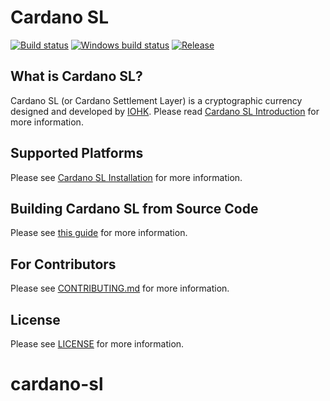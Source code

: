 # Cardano SL

[![Build status](https://badge.buildkite.com/9c3141d21214ff3ea95d0a38a0e1dab59b206159d2841dee44.svg?branch=master)](https://buildkite.com/input-output-hk/cardano-sl)
[![Windows build status](https://ci.appveyor.com/api/projects/status/github/input-output-hk/cardano-sl?branch=master&svg=true)](https://ci.appveyor.com/project/input-output/cardano-sl)
[![Release](https://img.shields.io/github/release/input-output-hk/cardano-sl.svg)](https://github.com/input-output-hk/cardano-sl/releases)

## What is Cardano SL?

Cardano SL (or Cardano Settlement Layer) is a cryptographic currency designed
and developed by [IOHK](https://iohk.io/team). Please read [Cardano SL Introduction](https://cardanodocs.com/introduction/)
for more information.

## Supported Platforms

Please see [Cardano SL Installation](https://cardanodocs.com/installation/) for more
information.

## Building Cardano SL from Source Code

Please see [this guide](https://cardanodocs.com/for-contributors/building-from-source/) for
more information.

## For Contributors

Please see [CONTRIBUTING.md](https://github.com/input-output-hk/cardano-sl/blob/develop/CONTRIBUTING.md)
for more information.

## License

Please see [LICENSE](https://github.com/input-output-hk/cardano-sl/blob/master/LICENSE) for
more information.
# cardano-sl
